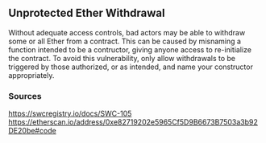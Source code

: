 ## Unprotected Ether Withdrawal

Without adequate access controls, bad actors may be able to withdraw some or all Ether from a contract. This can be caused by misnaming a function intended to be a contructor, giving anyone access to re-initialize the contract. To avoid this vulnerability, only allow withdrawals to be triggered by those authorized, or as intended, and name your constructor appropriately.

### Sources

https://swcregistry.io/docs/SWC-105
https://etherscan.io/address/0xe82719202e5965Cf5D9B6673B7503a3b92DE20be#code